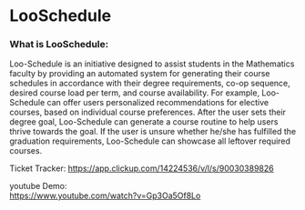 # LooSchedule

### What is LooSchedule:  
Loo-Schedule is an initiative designed to assist students in the Mathematics faculty by providing an automated system for generating their course schedules in accordance with their degree requirements, co-op sequence, desired course load per term, and course availability. For example, Loo-Schedule can offer users personalized recommendations for elective courses, based on individual course preferences. After the user sets their degree goal, Loo-Schedule can generate a course routine to help users thrive towards the goal. If the user is unsure whether he/she has fulfilled the graduation requirements, Loo-Schedule can showcase all leftover required courses.

Ticket Tracker:
https://app.clickup.com/14224536/v/l/s/90030389826

youtube Demo:  
https://www.youtube.com/watch?v=Gp3Oa5Of8Lo
